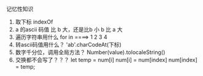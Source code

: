 记忆性知识

1. 取下标  indexOf
2. a 的ascii 码值 比 b 大，还是比b 小    b 比 a 大
3. 遍历字符串用什么    for in  ====> 1 2 3 4
4. 转ascii码值用什么？  'ab'.charCodeAt(下标)
5. 数字千分位，调用全局方法？ Number(value).tolocaleString()
6. 交换都不会写了？？？  let temp = num[i] num[i]  = num[index] num[index] = temp;
